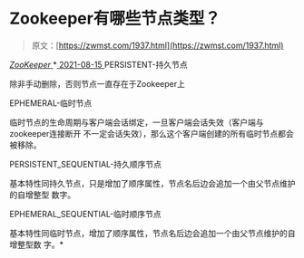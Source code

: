 <!--yml
category: 未分类
date: 0001-01-01 00:00:00
-->

# Zookeeper有哪些节点类型？

> 原文：[https://zwmst.com/1937.html](https://zwmst.com/1937.html)

   [ *ZooKeeper* ](https://zwmst.com/zookeeper)*[ <time datetime="2021-08-15T16:54:54+08:00"> 2021-08-15 </time> ](https://zwmst.com/1937.html)  PERSISTENT-持久节点

除非手动删除，否则节点一直存在于Zookeeper上

EPHEMERAL-临时节点

临时节点的生命周期与客户端会话绑定，一旦客户端会话失效（客户端与zookeeper连接断开 不一定会话失效），那么这个客户端创建的所有临时节点都会被移除。

PERSISTENT_SEQUENTIAL-持久顺序节点

基本特性同持久节点，只是增加了顺序属性，节点名后边会追加一个由父节点维护的自增整型 数字。

EPHEMERAL_SEQUENTIAL-临时顺序节点

基本特性同临时节点，增加了顺序属性，节点名后边会追加一个由父节点维护的自增整型数 字。*